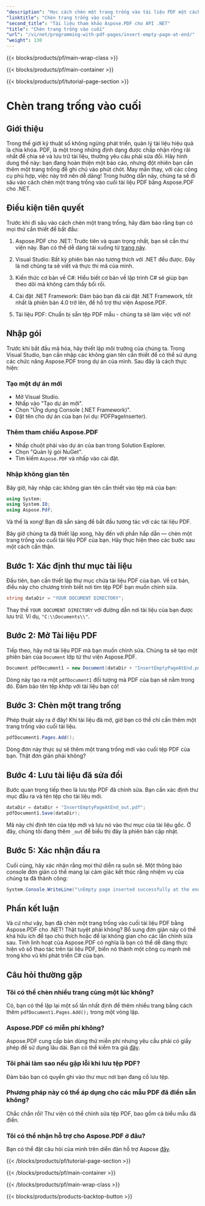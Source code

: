 ```yaml
---
"description": "Học cách chèn một trang trống vào tài liệu PDF một cách dễ dàng với Aspose.PDF cho .NET trong hướng dẫn dành cho người mới bắt đầu này. Hoàn hảo cho việc chỉnh sửa nhanh."
"linktitle": "Chèn trang trống vào cuối"
"second_title": "Tài liệu tham khảo Aspose.PDF cho API .NET"
"title": "Chèn trang trống vào cuối"
"url": "/vi/net/programming-with-pdf-pages/insert-empty-page-at-end/"
"weight": 130
---
```


{{< blocks/products/pf/main-wrap-class >}}

{{< blocks/products/pf/main-container >}}

{{< blocks/products/pf/tutorial-page-section >}}

# Chèn trang trống vào cuối

## Giới thiệu

Trong thế giới kỹ thuật số không ngừng phát triển, quản lý tài liệu hiệu quả là chìa khóa. PDF, là một trong những định dạng được chấp nhận rộng rãi nhất để chia sẻ và lưu trữ tài liệu, thường yêu cầu phải sửa đổi. Hãy hình dung thế này: bạn đang hoàn thiện một báo cáo, nhưng đột nhiên bạn cần thêm một trang trống để ghi chú vào phút chót. May mắn thay, với các công cụ phù hợp, việc này trở nên dễ dàng! Trong hướng dẫn này, chúng ta sẽ đi sâu vào cách chèn một trang trống vào cuối tài liệu PDF bằng Aspose.PDF cho .NET.

## Điều kiện tiên quyết

Trước khi đi sâu vào cách chèn một trang trống, hãy đảm bảo rằng bạn có mọi thứ cần thiết để bắt đầu:

1. Aspose.PDF cho .NET: Trước tiên và quan trọng nhất, bạn sẽ cần thư viện này. Bạn có thể dễ dàng tải xuống từ [trang này](https://releases.aspose.com/pdf/net/).

2. Visual Studio: Bất kỳ phiên bản nào tương thích với .NET đều được. Đây là nơi chúng ta sẽ viết và thực thi mã của mình.

3. Kiến thức cơ bản về C#: Hiểu biết cơ bản về lập trình C# sẽ giúp bạn theo dõi mà không cảm thấy bối rối.

4. Cài đặt .NET Framework: Đảm bảo bạn đã cài đặt .NET Framework, tốt nhất là phiên bản 4.0 trở lên, để hỗ trợ thư viện Aspose.PDF.

5. Tài liệu PDF: Chuẩn bị sẵn tệp PDF mẫu - chúng ta sẽ làm việc với nó!

## Nhập gói

Trước khi bắt đầu mã hóa, hãy thiết lập môi trường của chúng ta. Trong Visual Studio, bạn cần nhập các không gian tên cần thiết để có thể sử dụng các chức năng Aspose.PDF trong dự án của mình. Sau đây là cách thực hiện:

### Tạo một dự án mới

- Mở Visual Studio.
- Nhấp vào "Tạo dự án mới".
- Chọn "Ứng dụng Console (.NET Framework)".
- Đặt tên cho dự án của bạn (ví dụ: PDFPageInserter).

### Thêm tham chiếu Aspose.PDF

- Nhấp chuột phải vào dự án của bạn trong Solution Explorer.
- Chọn "Quản lý gói NuGet".
- Tìm kiếm `Aspose.PDF` và nhấp vào cài đặt.

### Nhập không gian tên

Bây giờ, hãy nhập các không gian tên cần thiết vào tệp mã của bạn:

```csharp
using System;
using System.IO;
using Aspose.Pdf;
```

Và thế là xong! Bạn đã sẵn sàng để bắt đầu tương tác với các tài liệu PDF.

Bây giờ chúng ta đã thiết lập xong, hãy đến với phần hấp dẫn — chèn một trang trống vào cuối tài liệu PDF của bạn. Hãy thực hiện theo các bước sau một cách cẩn thận.

## Bước 1: Xác định thư mục tài liệu

Đầu tiên, bạn cần thiết lập thư mục chứa tài liệu PDF của bạn. Về cơ bản, điều này cho chương trình biết nơi tìm tệp PDF bạn muốn chỉnh sửa.

```csharp
string dataDir = "YOUR DOCUMENT DIRECTORY";
```

Thay thế `YOUR DOCUMENT DIRECTORY` với đường dẫn nơi tài liệu của bạn được lưu trữ. Ví dụ, `"C:\\Documents\\"`.

## Bước 2: Mở Tài liệu PDF

Tiếp theo, hãy mở tài liệu PDF mà bạn muốn chỉnh sửa. Chúng ta sẽ tạo một phiên bản của `Document` lớp từ thư viện Aspose.PDF.

```csharp
Document pdfDocument1 = new Document(dataDir + "InsertEmptyPageAtEnd.pdf");
```

Dòng này tạo ra một `pdfDocument1` đối tượng mà PDF của bạn sẽ nằm trong đó. Đảm bảo tên tệp khớp với tài liệu bạn có!

## Bước 3: Chèn một trang trống

Phép thuật xảy ra ở đây! Khi tài liệu đã mở, giờ bạn có thể chỉ cần thêm một trang trống vào cuối tài liệu. 

```csharp
pdfDocument1.Pages.Add();
```

Dòng đơn này thực sự sẽ thêm một trang trống mới vào cuối tệp PDF của bạn. Thật đơn giản phải không?

## Bước 4: Lưu tài liệu đã sửa đổi

Bước quan trọng tiếp theo là lưu tệp PDF đã chỉnh sửa. Bạn cần xác định thư mục đầu ra và tên tệp cho tài liệu mới.

```csharp
dataDir = dataDir + "InsertEmptyPageAtEnd_out.pdf";
pdfDocument1.Save(dataDir);
```

Mã này chỉ định tên của tệp mới và lưu nó vào thư mục của tài liệu gốc. Ở đây, chúng tôi đang thêm `_out` để biểu thị đây là phiên bản cập nhật.

## Bước 5: Xác nhận đầu ra

Cuối cùng, hãy xác nhận rằng mọi thứ diễn ra suôn sẻ. Một thông báo console đơn giản có thể mang lại cảm giác kết thúc rằng nhiệm vụ của chúng ta đã thành công:

```csharp
System.Console.WriteLine("\nEmpty page inserted successfully at the end of document.\nFile saved at " + dataDir);
```

## Phần kết luận

Và cứ như vậy, bạn đã chèn một trang trống vào cuối tài liệu PDF bằng Aspose.PDF cho .NET! Thật tuyệt phải không? Bổ sung đơn giản này có thể khá hữu ích để tạo chú thích hoặc để lại không gian cho các lần chỉnh sửa sau. Tính linh hoạt của Aspose.PDF có nghĩa là bạn có thể dễ dàng thực hiện vô số thao tác trên tài liệu PDF, biến nó thành một công cụ mạnh mẽ trong kho vũ khí phát triển C# của bạn.

## Câu hỏi thường gặp

### Tôi có thể chèn nhiều trang cùng một lúc không?
Có, bạn có thể lặp lại một số lần nhất định để thêm nhiều trang bằng cách thêm `pdfDocument1.Pages.Add();` trong một vòng lặp.

### Aspose.PDF có miễn phí không?
Aspose.PDF cung cấp bản dùng thử miễn phí nhưng yêu cầu phải có giấy phép để sử dụng lâu dài. Bạn có thể kiểm tra giá [đây](https://purchase.aspose.com/buy).

### Tôi phải làm sao nếu gặp lỗi khi lưu tệp PDF?
Đảm bảo bạn có quyền ghi vào thư mục nơi bạn đang cố lưu tệp.

### Phương pháp này có thể áp dụng cho các mẫu PDF đã điền sẵn không?
Chắc chắn rồi! Thư viện có thể chỉnh sửa tệp PDF, bao gồm cả biểu mẫu đã điền.

### Tôi có thể nhận hỗ trợ cho Aspose.PDF ở đâu?
Bạn có thể đặt câu hỏi của mình trên diễn đàn hỗ trợ Aspose [đây](https://forum.aspose.com/c/pdf/10).

{{< /blocks/products/pf/tutorial-page-section >}}

{{< /blocks/products/pf/main-container >}}

{{< /blocks/products/pf/main-wrap-class >}}

{{< blocks/products/products-backtop-button >}}